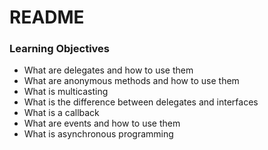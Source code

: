 #   README
### Learning Objectives
- What are delegates and how to use them
- What are anonymous methods and how to use them
- What is multicasting
- What is the difference between delegates and interfaces
- What is a callback
- What are events and how to use them
- What is asynchronous programming
